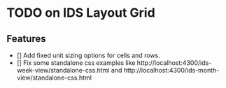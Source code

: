# TODO on IDS Layout Grid

## Features

- [] Add fixed unit sizing options for cells and rows.
- [] Fix some standalone css examples like http://localhost:4300/ids-week-view/standalone-css.html and http://localhost:4300/ids-month-view/standalone-css.html
